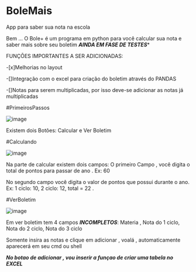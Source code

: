 

# BoleMais
App para saber sua nota na escola

Bem ... O Bole+ é um programa em python para você calcular sua nota e saber mais sobre seu boletim
***AINDA EM FASE DE TESTES****

FUNÇÕES IMPORTANTES A SER ADICIONADAS:

-[x]Melhorias no layout

-[]Integração com o excel para criação do boletim através do PANDAS

-[]Notas para serem multiplicadas, por isso deve-se adicionar as notas já multiplicadas

#PrimeirosPassos

![image](https://user-images.githubusercontent.com/76263577/171697610-0ff8fc4d-00f6-4f4e-8065-7b08d7d40704.png)

Existem dois Botões: Calcular e Ver Boletim

#Calculando

![image](https://user-images.githubusercontent.com/76263577/171697887-cf521d37-db5f-40cd-9909-d19418839117.png)

Na parte de calcular existem dois campos: O primeiro Campo , você digita o total de pontos para passar de ano . Ex: 60

No segundo campo você digita o valor de pontos que possui durante o ano. Ex: 1 ciclo: 10, 2 ciclo: 12, total = 22 .

#VerBoletim

![image](https://user-images.githubusercontent.com/76263577/171698514-7fbdfde1-57c0-4d85-96f6-beaccf7270b2.png)

Em ver boletim tem 4 campos ***INCOMPLETOS***: Materia , Nota do 1 ciclo, Nota do 2 ciclo, Nota do 3 ciclo

Somente insira as notas e clique em adicionar , voalá , automaticamente aparecerá em seu cmd ou shell

***No botao de adicionar , vou inserir a funçao de criar uma tabela no EXCEL***
